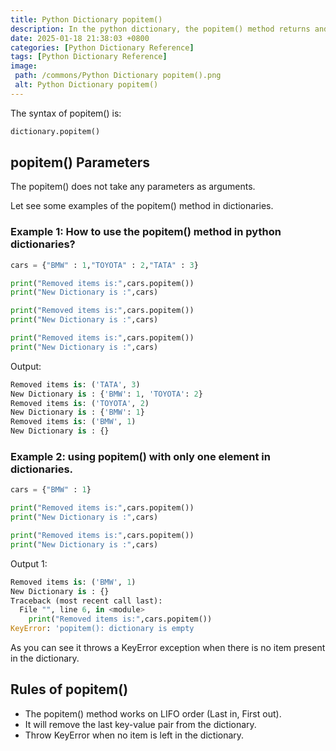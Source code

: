 ```yaml
---
title: Python Dictionary popitem()
description: In the python dictionary, the popitem() method returns and removes the last pair of the given dictionary.
date: 2025-01-18 21:38:03 +0800
categories: [Python Dictionary Reference]
tags: [Python Dictionary Reference]
image:
 path: /commons/Python Dictionary popitem().png
 alt: Python Dictionary popitem()
---
```


<script type="text/javascript">
	atOptions = {
		'key' : '98858c4e91885e00ea9926beee01c03e',
		'format' : 'iframe',
		'height' : 90,
		'width' : 728,
		'params' : {}
	};
</script>
<script type="text/javascript" src="//www.highperformanceformat.com/98858c4e91885e00ea9926beee01c03e/invoke.js"></script>
The syntax of popitem() is:

```python
dictionary.popitem()

```

## popitem() Parameters 

The popitem() does not take any parameters as arguments.

Let see some examples of the popitem() method in dictionaries.

### Example 1: How to use the popitem() method in python dictionaries?

```python
cars = {"BMW" : 1,"TOYOTA" : 2,"TATA" : 3}

print("Removed items is:",cars.popitem())
print("New Dictionary is :",cars)

print("Removed items is:",cars.popitem())
print("New Dictionary is :",cars)

print("Removed items is:",cars.popitem())
print("New Dictionary is :",cars)

```

Output:

```python
Removed items is: ('TATA', 3)
New Dictionary is : {'BMW': 1, 'TOYOTA': 2}
Removed items is: ('TOYOTA', 2)
New Dictionary is : {'BMW': 1}
Removed items is: ('BMW', 1)
New Dictionary is : {}

```

### Example 2: using popitem() with only one element in dictionaries.

```python
cars = {"BMW" : 1}

print("Removed items is:",cars.popitem())
print("New Dictionary is :",cars)

print("Removed items is:",cars.popitem())
print("New Dictionary is :",cars)

```

Output 1:

```python
Removed items is: ('BMW', 1)
New Dictionary is : {}
Traceback (most recent call last):
  File "", line 6, in <module>
    print("Removed items is:",cars.popitem())
KeyError: 'popitem(): dictionary is empty

```

<script type="text/javascript">
	atOptions = {
		'key' : '98858c4e91885e00ea9926beee01c03e',
		'format' : 'iframe',
		'height' : 90,
		'width' : 728,
		'params' : {}
	};
</script>
<script type="text/javascript" src="//www.highperformanceformat.com/98858c4e91885e00ea9926beee01c03e/invoke.js"></script>
As you can see it throws a KeyError exception when there is no item present in the dictionary.

<script type="text/javascript">
	atOptions = {
		'key' : '98858c4e91885e00ea9926beee01c03e',
		'format' : 'iframe',
		'height' : 90,
		'width' : 728,
		'params' : {}
	};
</script>
<script type="text/javascript" src="//www.highperformanceformat.com/98858c4e91885e00ea9926beee01c03e/invoke.js"></script>
## Rules of popitem()

* The popitem() method works on LIFO order (Last in, First out).  
* It will remove the last key-value pair from the dictionary.  
* Throw KeyError when no item is left in the dictionary.
